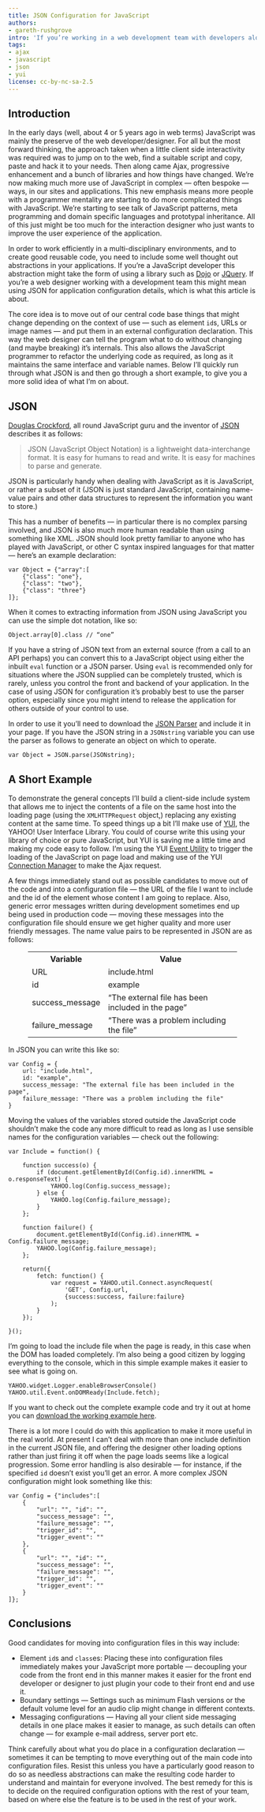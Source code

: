 ```yaml
---
title: JSON Configuration for JavaScript
authors:
- gareth-rushgrove
intro: 'If you’re working in a web development team with developers alongside designers, and you want to give the designers an easy way to change the variable parts of the application without the risk of breaking things, an external configuration file is a great idea, and JSON (JavaScript Object Notation) is a perfect format in which to store this data. In this article, Gareth Rushgrove shows you how.'
tags:
- ajax
- javascript
- json
- yui
license: cc-by-nc-sa-2.5
---
```


## Introduction

In the early days (well, about 4 or 5 years ago in web terms) JavaScript was mainly the preserve of the web developer/designer. For all but the most forward thinking, the approach taken when a little client side interactivity was required was to jump on to the web, find a suitable script and copy, paste and hack it to your needs. Then along came Ajax, progressive enhancement and a bunch of libraries and how things have changed. We’re now making much more use of JavaScript in complex — often bespoke — ways, in our sites and applications. This new emphasis means more people with a programmer mentality are starting to do more complicated things with JavaScript. We’re starting to see talk of JavaScript patterns, meta programming and domain specific languages and prototypal inheritance. All of this just might be too much for the interaction designer who just wants to improve the user experience of the application.

In order to work efficiently in a multi-disciplinary environments, and to create good reusable code, you need to include some well thought out abstractions in your applications. If you’re a JavaScript developer this abstraction might take the form of using a library such as [Dojo][1] or [JQuery][2]. If you’re a web designer working with a development team this might mean using JSON for application configuration details, which is what this article is about.

[1]: http://dojotoolkit.org/
[2]: http://jquery.com/

The core idea is to move out of our central code base things that might change depending on the context of use — such as element `id`s, URLs or image names — and put them in an external configuration declaration. This way the web designer can tell the program what to do without changing (and maybe breaking) it’s internals. This also allows the JavaScript programmer to refactor the underlying code as required, as long as it maintains the same interface and variable names. Below I’ll quickly run through what JSON is and then go through a short example, to give you a more solid idea of what I’m on about.

## JSON

[Douglas Crockford][3], all round JavaScript guru and the inventor of [JSON][4] describes it as follows:

[3]: http://crockford.com/
[4]: http://json.org/

> JSON (JavaScript Object Notation) is a lightweight data-interchange format. It is easy for humans to read and write. It is easy for machines to parse and generate.

JSON is particularly handy when dealing with JavaScript as it is JavaScript, or rather a subset of it (JSON is just standard JavaScript, containing name-value pairs and other data structures to represent the information you want to store.)

This has a number of benefits — in particular there is no complex parsing involved, and JSON is also much more human readable than using something like XML. JSON should look pretty familiar to anyone who has played with JavaScript, or other C syntax inspired languages for that matter — here’s an example declaration:

	var Object = {"array":[
		{"class": "one"},
		{"class": "two"},
		{"class": "three"}
	]};

When it comes to extracting information from JSON using JavaScript you can use the simple dot notation, like so:

	Object.array[0].class // “one”

If you have a string of JSON text from an external source (from a call to an API perhaps) you can convert this to a JavaScript object using either the inbuilt `eval` function or a JSON parser. Using `eval` is recommended only for situations where the JSON supplied can be completely trusted, which is rarely, unless you control the front and backend of your application. In the case of using JSON for configuration it’s probably best to use the parser option, especially since you might intend to release the application for others outside of your control to use.

In order to use it you’ll need to download the [JSON Parser][5] and include it in your page. If you have the JSON string in a `JSONstring` variable you can use the parser as follows to generate an object on which to operate.

[5]: http://www.JSON.org/js.html

	var Object = JSON.parse(JSONstring);

## A Short Example

To demonstrate the general concepts I’ll build a client-side include system that allows me to inject the contents of a file on the same host into the loading page (using the `XMLHTTPRequest` object,) replacing any existing content at the same time. To speed things up a bit I’ll make use of [YUI][6], the YAHOO! User Interface Library. You could of course write this using your library of choice or pure JavaScript, but YUI is saving me a little time and making my code easy to follow. I’m using the YUI [Event Utility][7] to trigger the loading of the JavaScript on page load and making use of the YUI [Connection Manager][8] to make the Ajax request.

[6]: http://developer.yahoo.com/yui/
[7]: http://developer.yahoo.com/yui/event/
[8]: http://developer.yahoo.com/yui/connection/

A few things immediately stand out as possible candidates to move out of the code and into a configuration file — the URL of the file I want to include and the id of the element whose content I am going to replace. Also, generic error messages written during development sometimes end up being used in production code — moving these messages into the configuration file should ensure we get higher quality and more user friendly messages. The name value pairs to be represented in JSON are as follows:

<figure block="figure">
<table>
<tr>
	<th>Variable</th>
	<th>Value</th>
</tr>
<tr>
	<td>URL</td>
	<td>include.html</td>
</tr>
<tr>
	<td>id</td>
	<td>example</td>
</tr>
<tr>
	<td>success_message</td>
	<td>“The external file has been included in the page”</td>
</tr>
<tr>
	<td>failure_message</td>
	<td>“There was a problem including the file”</td>
</tr>
</table>
</figure>

In JSON you can write this like so:

	var Config = {
		url: "include.html",
		id: "example",
		success_message: "The external file has been included in the page",
		failure_message: "There was a problem including the file"
	}

Moving the values of the variables stored outside the JavaScript code shouldn’t make the code any more difficult to read as long as I use sensible names for the configuration variables — check out the following:

	var Include = function() {

		function success(o) {
			if (document.getElementById(Config.id).innerHTML = o.responseText) {
				YAHOO.log(Config.success_message);
			} else {
				YAHOO.log(Config.failure_message);
			}
		};

		function failure() {
			document.getElementById(Config.id).innerHTML = Config.failure_message;
			YAHOO.log(Config.failure_message);
		};

		return({
			fetch: function() {
				var request = YAHOO.util.Connect.asyncRequest(
					'GET', Config.url,
					{success:success, failure:failure}
				);
			}
		});

	}();

I’m going to load the include file when the page is ready, in this case when the DOM has loaded completely. I’m also being a good citizen by logging everything to the console, which in this simple example makes it easier to see what is going on.

	YAHOO.widget.Logger.enableBrowserConsole()
	YAHOO.util.Event.onDOMReady(Include.fetch);

If you want to check out the complete example code and try it out at home you can [download the working example here][9].

[9]: /articles/json-configuration-for-javascript/examples.zip

There is a lot more I could do with this application to make it more useful in the real world. At present I can’t deal with more than one include definition in the current JSON file, and offering the designer other loading options rather than just firing it off when the page loads seems like a logical progression. Some error handling is also desirable — for instance, if the specified `id` doesn’t exist you’ll get an error. A more complex JSON configuration might look something like this:

	var Config = {"includes":[
		{
			"url": "", "id": "",
			"success_message": "",
			"failure_message": "",
			"trigger_id": "",
			"trigger_event": ""
		},
		{
			"url": "", "id": "",
			"success_message": "",
			"failure_message": "",
			"trigger_id": "",
			"trigger_event": ""
		}
	]};

## Conclusions

Good candidates for moving into configuration files in this way include:

- Element `id`s and `class`es: Placing these into configuration files immediately makes your JavaScript more portable — decoupling your code from the front end in this manner makes it easier for the front end developer or designer to just plugin your code to their front end and use it.
- Boundary settings — Settings such as minimum Flash versions or the default volume level for an audio clip might change in different contexts.
- Messaging configurations — Having all your client side messaging details in one place makes it easier to manage, as such details can often change — for example e-mail address, server port etc.

Think carefully about what you do place in a configuration declaration — sometimes it can be tempting to move everything out of the main code into configuration files. Resist this unless you have a particularly good reason to do so as needless abstractions can make the resulting code harder to understand and maintain for everyone involved. The best remedy for this is to decide on the required configuration options with the rest of your team, based on where else the feature is to be used in the rest of your work.
